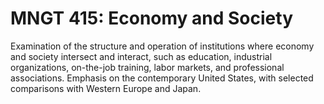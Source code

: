 # MNGT 415: Economy and Society

Examination of the structure and operation of institutions where economy and society intersect and interact, such as education, industrial organizations, on-the-job training, labor markets, and professional associations. Emphasis on the contemporary United States, with selected comparisons with Western Europe and Japan.